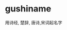 # gushiname


用诗经, 楚辞, 唐诗,宋词起名字

<!-- ## Table of Contents

- [slogan](#slogan)
- [Install](#install)
- [Usage](#usage)
- [API](#api)
- [Contributing](#contributing)
- [License](#license)


## slogan
翻阅经典, 与一个好名字不期而遇


## Install

npm install gushiname

```
```

### Any optional sections

## Usage

```
```

Note: The `license` badge image link at the top of this file should be updated with the correct `:user` and `:repo`.

### Any optional sections

## API

### Any optional sections

## More optional sections

## Contributing

See [the contributing file](CONTRIBUTING.md)!

PRs accepted.

Small note: If editing the Readme, please conform to the [standard-readme](https://github.com/RichardLitt/standard-readme) specification.

### Any optional sections

## License -->

<!-- [MIT © Richard McRichface.](../LICENSE) -->
